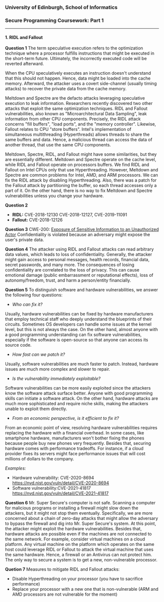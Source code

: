 ### University of Edinburgh, School of Informatics
### Secure Programming Coursework: Part 1

---

#### 1. RIDL and Fallout

**Question 1**
The term speculative execution refers to the optimization technique where a processor fulfills instructions that might be executed in the short-term future. Ultimately, the incorrectly executed code will be reverted afterward.  

When the CPU speculatively executes an instruction doesn't understand that this should not happen. Hence, data might be loaded into the cache memory. Afterward, the attacker uses a covert side-channel (usually timing attacks) to recover the private data from the cache memory. 

Meltdown and Spectre are the defacto attacks leveraging speculative execution to leak information. Researchers recently discovered two other attacks that exploit the same optimization techniques. RIDL and Fallout vulnerabilities, also known as "Microarchitectural Data Sampling", leak information from other CPU components. Precisely, the RIDL attack concerns "fill buffers", "load ports", and the "memory controller". Likewise, Fallout relates to  CPU "store buffers". Intel's implementation of simultaneous multithreading (Hyperthreads) allows threads to share the same buffers and data. Hence, a malicious thread can access the data of another thread, that use the same CPU components.

Meltdown, Spectre, RIDL, and Fallout might have some similarities, but they are essentially different. Meltdown and Spectre operate on the cache level, while RIDL and Fallout operate on processors buffers. We find RIDL and Fallout on Intel CPUs only that use Hyperthreading. However, Meltdown and Spectre are common problems for Intel, AMD, and ARM processors. We can fix the RIDL attack by disabling Hyperthreading. Also, there was a patch for the Fallout attack by partitioning the buffer, so each thread accesses only a part of it. On the other hand, there is no way to fix Meltdown and Spectre vulnerabilities unless you change your hardware.

**Question 2**
- **RIDL:** CVE-2018-12130 CVE-2018-12127,  CVE-2019-11091
- **Fallout:** CVE-2018-12126

**Question 3**
CWE-200: [Exposure of Sensitive Information to an Unauthorized Actor](https://cwe.mitre.org/data/definitions/200.html)
Confidentiality is violated because an adversary might expose the user's private data. 

**Question 4**
The attacker using RIDL and Fallout attacks can read arbitrary data values, which leads to loss of confidentiality. Generally, the attacker might gain access to personal messages, health records, financial data, secret passwords, and many more. The consequences of losing confidentiality are correlated to the loss of privacy. This can cause emotional damage (public embarrassment or reputational effects), loss of autonomy/freedom, trust, and harm a person/entity financially. 

**Question 5**
To distinguish software and hardware vulnerabilities, we answer the following four questions:
- *Who can fix it?*

Usually, hardware vulnerabilities can be fixed by hardware manufacturers that employ technical staff who deeply understand the blueprints of their circuits. Sometimes OS developers can handle some issues at the kernel level, but this is not always the case. On the other hand, almost anyone with a good programming understanding can fix software vulnerabilities, especially if the software is open-source so that anyone can access its source code.

- *How fast can we patch it?*
  
Usually, software vulnerabilities are much faster to patch. Instead, hardware issues are much more complex and slower to repair.

- *Is the vulnerability immediately exploitable?*
  
Software vulnerabilities can be more easily exploited since the attackers know the software attack surface better. Anyone with good programming skills can initiate a software attack. On the other hand, hardware attacks are much more sophisticated and require niche skills, making the attackers unable to exploit them directly.

- *From an economic perspective, is it efficient to fix it?*

From an economic point of view, resolving hardware vulnerabilities requires replacing the hardware with a financial overhead. In some cases,  like smartphone hardware, manufacturers won't bother fixing the phones because people buy new phones very frequently. Besides that, securing hardware comes with performance tradeoffs. For instance, if a cloud provider fixes its servers might face performance issues that will cost millions of dollars to the company.

*Examples:*
- Hardware vulnerability: CVE-2020-8694  https://nvd.nist.gov/vuln/detail/CVE-2020-8694
- Software vulnerability:CVE-2021-41817 https://nvd.nist.gov/vuln/detail/CVE-2021-41817

**Question 6**
Mr. Super Secure's computer is not safe. Scanning a computer for malicious programs or installing a firewall might slow down the attackers, but it might not stop them eventually. Specifically, we are more concerned about a chain of zero-day attacks that might allow the adversary to bypass the firewall and dig into Mr. Super Secure's system. At this point, the attacker might exploit the hardware vulnerabilities. Besides that,  hardware attacks are possible even if the machines are not connected to the same network. For example, consider virtual machines on a cloud platform. Any virtual machine on the platform which operates on the same host could leverage RIDL or Fallout to attack the virtual machine that uses the same hardware. Hence, a firewall or an Antivirus can not protect him. The only way to secure a system is to get a new, non-vulnerable processor.

**Quetion 7**
Measures to mitigate RIDL and Fallout attacks:
- Disable Hyperthreading on your processor (you have to sacrifice performance)
- Replace your processor with a new one that is non-vulnerable (ARM and AMD processors are not vulnerable for the moment)